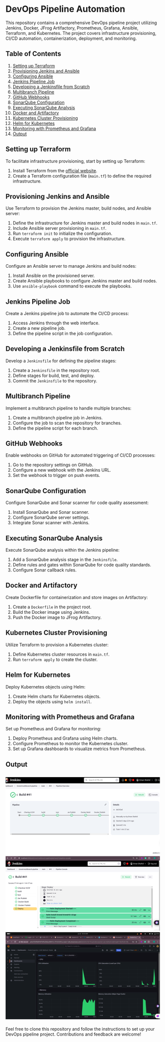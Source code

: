 # DevOps Pipeline Automation 

This repository contains a comprehensive DevOps pipeline project utilizing Jenkins, Docker, JFrog Artifactory, Prometheus, Grafana, Ansible, Terraform, and Kubernetes. The project covers infrastructure provisioning, CI/CD automation, containerization, deployment, and monitoring.

## Table of Contents
1. [Setting up Terraform](#setting-up-terraform)
2. [Provisioning Jenkins and Ansible](#provisioning-jenkins-and-ansible)
3. [Configuring Ansible](#configuring-ansible)
4. [Jenkins Pipeline Job](#jenkins-pipeline-job)
5. [Developing a Jenkinsfile from Scratch](#developing-a-jenkinsfile-from-scratch)
6. [Multibranch Pipeline](#multibranch-pipeline)
7. [GitHub Webhooks](#github-webhooks)
8. [SonarQube Configuration](#sonarqube-configuration)
9. [Executing SonarQube Analysis](#executing-sonarqube-analysis)
10. [Docker and Artifactory](#docker-and-artifactory)
11. [Kubernetes Cluster Provisioning](#kubernetes-cluster-provisioning)
12. [Helm for Kubernetes](#helm-for-kubernetes)
13. [Monitoring with Prometheus and Grafana](#monitoring-with-prometheus-and-grafana)
14. [Output](#output)

## Setting up Terraform
To facilitate infrastructure provisioning, start by setting up Terraform:

1. Install Terraform from the [official website](https://www.terraform.io/downloads.html).
2. Create a Terraform configuration file (`main.tf`) to define the required infrastructure.

## Provisioning Jenkins and Ansible
Use Terraform to provision the Jenkins master, build nodes, and Ansible server:

1. Define the infrastructure for Jenkins master and build nodes in `main.tf`.
2. Include Ansible server provisioning in `main.tf`.
3. Run `terraform init` to initialize the configuration.
4. Execute `terraform apply` to provision the infrastructure.

## Configuring Ansible
Configure an Ansible server to manage Jenkins and build nodes:

1. Install Ansible on the provisioned server.
2. Create Ansible playbooks to configure Jenkins master and build nodes.
3. Use `ansible-playbook` command to execute the playbooks.

## Jenkins Pipeline Job
Create a Jenkins pipeline job to automate the CI/CD process:

1. Access Jenkins through the web interface.
2. Create a new pipeline job.
3. Define the pipeline script in the job configuration.

## Developing a Jenkinsfile from Scratch
Develop a `Jenkinsfile` for defining the pipeline stages:

1. Create a `Jenkinsfile` in the repository root.
2. Define stages for build, test, and deploy.
3. Commit the `Jenkinsfile` to the repository.

## Multibranch Pipeline
Implement a multibranch pipeline to handle multiple branches:

1. Create a multibranch pipeline job in Jenkins.
2. Configure the job to scan the repository for branches.
3. Define the pipeline script for each branch.

## GitHub Webhooks
Enable webhooks on GitHub for automated triggering of CI/CD processes:

1. Go to the repository settings on GitHub.
2. Configure a new webhook with the Jenkins URL.
3. Set the webhook to trigger on push events.

## SonarQube Configuration
Configure SonarQube and Sonar scanner for code quality assessment:

1. Install SonarQube and Sonar scanner.
2. Configure SonarQube server settings.
3. Integrate Sonar scanner with Jenkins.

## Executing SonarQube Analysis
Execute SonarQube analysis within the Jenkins pipeline:

1. Add a SonarQube analysis stage in the `Jenkinsfile`.
2. Define rules and gates within SonarQube for code quality standards.
3. Configure Sonar callback rules.

## Docker and Artifactory
Create Dockerfile for containerization and store images on Artifactory:

1. Create a `Dockerfile` in the project root.
2. Build the Docker image using Jenkins.
3. Push the Docker image to JFrog Artifactory.

## Kubernetes Cluster Provisioning
Utilize Terraform to provision a Kubernetes cluster:

1. Define Kubernetes cluster resources in `main.tf`.
2. Run `terraform apply` to create the cluster.

## Helm for Kubernetes
Deploy Kubernetes objects using Helm:

1. Create Helm charts for Kubernetes objects.
2. Deploy the objects using `helm install`.

## Monitoring with Prometheus and Grafana
Set up Prometheus and Grafana for monitoring:

1. Deploy Prometheus and Grafana using Helm charts.
2. Configure Prometheus to monitor the Kubernetes cluster.
3. Set up Grafana dashboards to visualize metrics from Prometheus.

## Output
![Pipeline Overview](Output/pipeline-overview.png)
![Pipeline Console](Output/pipeline-console.png)
![Prometheus Dashboard](Output/dashboard.png)
---

Feel free to clone this repository and follow the instructions to set up your DevOps pipeline project. Contributions and feedback are welcome!
